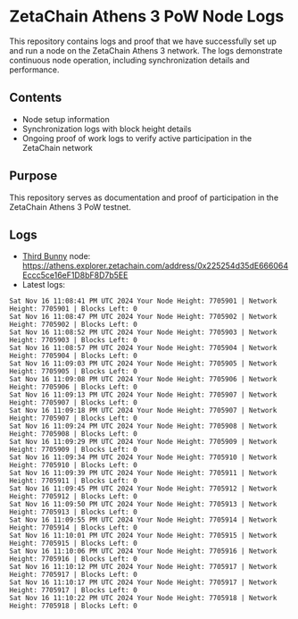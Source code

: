 # ZetaChain Athens 3 PoW Node Logs
This repository contains logs and proof that we have successfully set up and run a node on the ZetaChain Athens 3 network. The logs demonstrate continuous node operation, including synchronization details and performance.

## Contents
- Node setup information
- Synchronization logs with block height details
- Ongoing proof of work logs to verify active participation in the ZetaChain network

## Purpose
This repository serves as documentation and proof of participation in the ZetaChain Athens 3 PoW testnet.

## Logs

- [Third Bunny](https://thirdbunny.xyz/) node: https://athens.explorer.zetachain.com/address/0x225254d35dE666064Eccc5ce16eF1D8bF8D7b5EE
- Latest logs:
```
Sat Nov 16 11:08:41 PM UTC 2024 Your Node Height: 7705901 | Network Height: 7705901 | Blocks Left: 0
Sat Nov 16 11:08:47 PM UTC 2024 Your Node Height: 7705902 | Network Height: 7705902 | Blocks Left: 0
Sat Nov 16 11:08:52 PM UTC 2024 Your Node Height: 7705903 | Network Height: 7705903 | Blocks Left: 0
Sat Nov 16 11:08:57 PM UTC 2024 Your Node Height: 7705904 | Network Height: 7705904 | Blocks Left: 0
Sat Nov 16 11:09:03 PM UTC 2024 Your Node Height: 7705905 | Network Height: 7705905 | Blocks Left: 0
Sat Nov 16 11:09:08 PM UTC 2024 Your Node Height: 7705906 | Network Height: 7705906 | Blocks Left: 0
Sat Nov 16 11:09:13 PM UTC 2024 Your Node Height: 7705907 | Network Height: 7705907 | Blocks Left: 0
Sat Nov 16 11:09:18 PM UTC 2024 Your Node Height: 7705907 | Network Height: 7705907 | Blocks Left: 0
Sat Nov 16 11:09:24 PM UTC 2024 Your Node Height: 7705908 | Network Height: 7705908 | Blocks Left: 0
Sat Nov 16 11:09:29 PM UTC 2024 Your Node Height: 7705909 | Network Height: 7705909 | Blocks Left: 0
Sat Nov 16 11:09:34 PM UTC 2024 Your Node Height: 7705910 | Network Height: 7705910 | Blocks Left: 0
Sat Nov 16 11:09:39 PM UTC 2024 Your Node Height: 7705911 | Network Height: 7705911 | Blocks Left: 0
Sat Nov 16 11:09:45 PM UTC 2024 Your Node Height: 7705912 | Network Height: 7705912 | Blocks Left: 0
Sat Nov 16 11:09:50 PM UTC 2024 Your Node Height: 7705913 | Network Height: 7705913 | Blocks Left: 0
Sat Nov 16 11:09:55 PM UTC 2024 Your Node Height: 7705914 | Network Height: 7705914 | Blocks Left: 0
Sat Nov 16 11:10:01 PM UTC 2024 Your Node Height: 7705915 | Network Height: 7705915 | Blocks Left: 0
Sat Nov 16 11:10:06 PM UTC 2024 Your Node Height: 7705916 | Network Height: 7705916 | Blocks Left: 0
Sat Nov 16 11:10:12 PM UTC 2024 Your Node Height: 7705917 | Network Height: 7705917 | Blocks Left: 0
Sat Nov 16 11:10:17 PM UTC 2024 Your Node Height: 7705917 | Network Height: 7705917 | Blocks Left: 0
Sat Nov 16 11:10:22 PM UTC 2024 Your Node Height: 7705918 | Network Height: 7705918 | Blocks Left: 0
```
